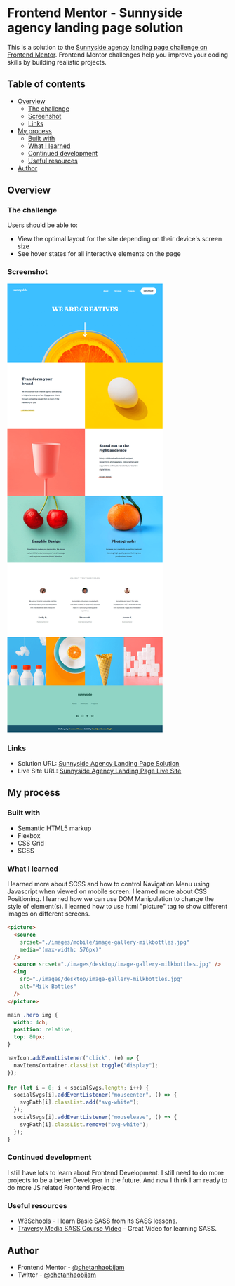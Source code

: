 # Frontend Mentor - Sunnyside agency landing page solution

This is a solution to the [Sunnyside agency landing page challenge on Frontend Mentor](https://www.frontendmentor.io/challenges/sunnyside-agency-landing-page-7yVs3B6ef). Frontend Mentor challenges help you improve your coding skills by building realistic projects.

## Table of contents

- [Overview](#overview)
  - [The challenge](#the-challenge)
  - [Screenshot](#screenshot)
  - [Links](#links)
- [My process](#my-process)
  - [Built with](#built-with)
  - [What I learned](#what-i-learned)
  - [Continued development](#continued-development)
  - [Useful resources](#useful-resources)
- [Author](#author)

## Overview

### The challenge

Users should be able to:

- View the optimal layout for the site depending on their device's screen size
- See hover states for all interactive elements on the page

### Screenshot

![Screenshot](./screenshot.png)

### Links

- Solution URL: [Sunnyside Agency Landing Page Solution](https://github.com/chetanhaobijam/Sunnyside_Agency_Landing_Page)
- Live Site URL: [Sunnyside Agency Landing Page Live Site](https://chetanhaobijam.github.io/Sunnyside_Agency_Landing_Page/)

## My process

### Built with

- Semantic HTML5 markup
- Flexbox
- CSS Grid
- SCSS

### What I learned

I learned more about SCSS and how to control Navigation Menu using Javascript when viewed on mobile screen. I learned more about CSS Positioning. I learned how we can use DOM Manipulation to change the style of element(s). I learned how to use html "picture" tag to show different images on different screens.

```html
<picture>
  <source
    srcset="./images/mobile/image-gallery-milkbottles.jpg"
    media="(max-width: 576px)"
  />
  <source srcset="./images/desktop/image-gallery-milkbottles.jpg" />
  <img
    src="./images/desktop/image-gallery-milkbottles.jpg"
    alt="Milk Bottles"
  />
</picture>
```

```css
main .hero img {
  width: 4ch;
  position: relative;
  top: 80px;
}
```

```js
navIcon.addEventListener("click", (e) => {
  navItemsContainer.classList.toggle("display");
});

for (let i = 0; i < socialSvgs.length; i++) {
  socialSvgs[i].addEventListener("mouseenter", () => {
    svgPath[i].classList.add("svg-white");
  });
  socialSvgs[i].addEventListener("mouseleave", () => {
    svgPath[i].classList.remove("svg-white");
  });
}
```

### Continued development

I still have lots to learn about Frontend Development. I still need to do more projects to be a better Developer in the future. And now I think I am ready to do more JS related Frontend Projects.

### Useful resources

- [W3Schools](https://www.w3schools.com) - I learn Basic SASS from its SASS lessons.
- [Traversy Media SASS Course Video](https://www.youtube.com/watch?v=nu5mdN2JIwM) - Great Video for learning SASS.

## Author

- Frontend Mentor - [@chetanhaobijam](https://www.frontendmentor.io/profile/chetanhaobijam)
- Twitter - [@chetanhaobijam](https://www.twitter.com/chetanhaobijam)
